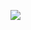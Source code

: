 ![](https://media.githubusercontent.com/media/dyzz/dyzz.github.io/master/images/IconWaterImmune.png)